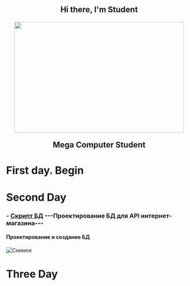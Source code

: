 <div align="center">
<h2 align="center">Hi there, I'm Student
  <p align="center">
    <img width="460" height="300" src="https://tenor.com/bzWxm.gif">
  </p>
<p> Mega Computer Student</p></a>
</div>

# First day. Begin

# Second Day
  ### - [Скрипт БД](https://github.com/ValentinPisarevskiy/Practice/blob/main/ShopDBApi.sql) ---Проектирование БД для API интернет-магазина--- <br> 
  #### Проектирование и создание БД
  ![Снимок](https://user-images.githubusercontent.com/126852668/222654017-008deded-8b76-4ae7-8b79-e3fbf3879f8f.PNG)
# Three Day
  
